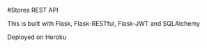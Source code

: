 #Stores REST API

This is built with Flask, Flask-RESTful, Flask-JWT and SQLAlchemy

Deployed on Heroku